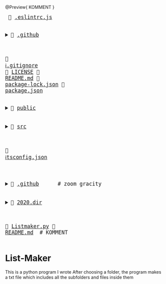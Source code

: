
@Preview{ KOMMENT }

<big><pre>
📜 <a href="./.eslintrc.js">.eslintrc.js</a> 
<details><summary>📂 <a href="./.github">.github</a> 
</summary><blockquote>📄 <a href="./.github/FUNDING.yml">FUNDING.yml</a> </blockquote></details>

📜 <a href="https://git-scm.com/docs/gitignore">ℹ️</a><a href="./.gitignore">.gitignore</a> 
📄 <a href="./LICENSE">LICENSE</a> 
📄 <a href="./README.md">README.md</a> 
📄 <a href="./package-lock.json">package-lock.json</a> 
📄 <a href="./package.json">package.json</a> 
<details><summary>📂 <a href="./public">public</a> 
</summary><blockquote>📄 <a href="./public/favicon.ico">favicon.ico</a> 
📄 <a href="./public/index.html">index.html</a> </blockquote></details>

<details><summary>📂 <a href="./src">src</a> 
</summary><blockquote>📄 <a href="./src/App.tsx">App.tsx</a> 
<details><summary>📂 <a href="./src/components">components</a> 
</summary><blockquote>📄 <a href="./src/components/BadgesSection.tsx">BadgesSection.tsx</a> 
📄 <a href="./src/components/CommentSection.tsx">CommentSection.tsx</a> 
📄 <a href="./src/components/MarkdownDisplay.tsx">MarkdownDisplay.tsx</a> 
📄 <a href="./src/components/MarkdownDisplayLine.tsx">MarkdownDisplayLine.tsx</a> 
📄 <a href="./src/components/URLBox.tsx">URLBox.tsx</a> 
<details><summary>📂 <a href="./src/components/reusable">reusable</a> 
</summary><blockquote>📄 <a href="./src/components/reusable/Card.tsx">Card.tsx</a> 
📄 <a href="./src/components/reusable/CenteredCol.tsx">CenteredCol.tsx</a> 
📄 <a href="./src/components/reusable/CustomButton.tsx">CustomButton.tsx</a> 
📄 <a href="./src/components/reusable/CustomSecondaryButton.tsx">CustomSecondaryButton.tsx</a> 
📄 <a href="./src/components/reusable/Input.tsx">Input.tsx</a> 
📄 <a href="./src/components/reusable/TextArea.tsx">TextArea.tsx</a> </blockquote></details></blockquote></details>

<details><summary>📂 <a href="./src/images">images</a> 
</summary><blockquote>📄 <a href="./src/images/Demo.gif">Demo.gif</a> </blockquote></details>

📄 <a href="./src/index.css">index.css</a> 
📄 <a href="./src/index.tsx">index.tsx</a> 
📄 <a href="./src/react-app-env.d.ts">react-app-env.d.ts</a> 
<details><summary>📂 <a href="./src/tree">tree</a> 
</summary><blockquote>📄 <a href="./src/tree/constants.ts">constants.ts</a> 
📄 <a href="./src/tree/index.ts">index.ts</a> 
📄 <a href="./src/tree/languageWebsites.ts">languageWebsites.ts</a> 
📄 <a href="./src/tree/types.ts">types.ts</a> </blockquote></details>

<details><summary>📂 <a href="./src/utils">utils</a> 
</summary><blockquote>📄 <a href="./src/utils/Switch.tsx">Switch.tsx</a> 
<details><summary>📂 <a href="./src/utils/createNpmFormatting">createNpmFormatting</a> 
</summary><blockquote>📄 <a href="./src/utils/createNpmFormatting/createNpmFormatting.ts">createNpmFormatting.ts</a> 
📄 <a href="./src/utils/createNpmFormatting/createNpmFormattingTest.ts">createNpmFormattingTest.ts</a> </blockquote></details>

📄 <a href="./src/utils/deepCopyFunction.ts">deepCopyFunction.ts</a> 
<details><summary>📂 <a href="./src/utils/deleteFileFromPath">deleteFileFromPath</a> 
</summary><blockquote>📄 <a href="./src/utils/deleteFileFromPath/deleteFileFromPath.ts">deleteFileFromPath.ts</a> 
📄 <a href="./src/utils/deleteFileFromPath/deleteFileFromPathTest.ts">deleteFileFromPathTest.ts</a> </blockquote></details>

📄 <a href="./src/utils/extractString.ts">extractString.ts</a> 
📄 <a href="./src/utils/filterChange.ts">filterChange.ts</a> 
<details><summary>📂 <a href="./src/utils/formatLanguages">formatLanguages</a> 
</summary><blockquote>📄 <a href="./src/utils/formatLanguages/formatLanguages.ts">formatLanguages.ts</a> 
📄 <a href="./src/utils/formatLanguages/formatLanguagesTest.ts">formatLanguagesTest.ts</a> </blockquote></details>

📄 <a href="./src/utils/generateCoreTest.ts">generateCoreTest.ts</a> 
<details><summary>📂 <a href="./src/utils/generateMarkDownTree">generateMarkDownTree</a> 
</summary><blockquote>📄 <a href="./src/utils/generateMarkDownTree/generateMarkDownTree.ts">generateMarkDownTree.ts</a> 
📄 <a href="./src/utils/generateMarkDownTree/generateMarkDownTreeTest.ts">generateMarkDownTreeTest.ts</a> </blockquote></details>

<details><summary>📂 <a href="./src/utils/getAutoGeneratedCommentForPath">getAutoGeneratedCommentForPath</a> 
</summary><blockquote>📄 <a href="./src/utils/getAutoGeneratedCommentForPath/getAutoGeneratedCommentForPath.ts">getAutoGeneratedCommentForPath.ts</a> 
📄 <a href="./src/utils/getAutoGeneratedCommentForPath/getAutoGeneratedCommentForPathtest.ts">getAutoGeneratedCommentForPathtest.ts</a> </blockquote></details>

📄 <a href="./src/utils/getBuiltinComment.ts">getBuiltinComment.ts</a>           <span> # ";
const END_OF_FILE_COMMENT_PATTERN =</span>
<details><summary>📂 <a href="./src/utils/getCopyToClipboardContents">getCopyToClipboardContents</a> 
</summary><blockquote>📄 <a href="./src/utils/getCopyToClipboardContents/getCopyToClipboardContents.ts">getCopyToClipboardContents.ts</a> 
📄 <a href="./src/utils/getCopyToClipboardContents/getCopyToClipboardContentsTest.ts">getCopyToClipboardContentsTest.ts</a> </blockquote></details>

📄 <a href="./src/utils/getCoreFromTree.ts">getCoreFromTree.ts</a> 
<details><summary>📂 <a href="./src/utils/getFileIconFromFileType">getFileIconFromFileType</a> 
</summary><blockquote>📄 <a href="./src/utils/getFileIconFromFileType/getFileIconFromFileType.ts">getFileIconFromFileType.ts</a> 
📄 <a href="./src/utils/getFileIconFromFileType/getFileIconFromFileTypeTest.ts">getFileIconFromFileTypeTest.ts</a> </blockquote></details>

<details><summary>📂 <a href="./src/utils/getFileTypeFromPath">getFileTypeFromPath</a> 
</summary><blockquote>📄 <a href="./src/utils/getFileTypeFromPath/getFileTypeFromPath.ts">getFileTypeFromPath.ts</a> 
📄 <a href="./src/utils/getFileTypeFromPath/getFileTypeFromPathTest.ts">getFileTypeFromPathTest.ts</a> </blockquote></details>

<details><summary>📂 <a href="./src/utils/getHyperLinkFromPath">getHyperLinkFromPath</a> 
</summary><blockquote>📄 <a href="./src/utils/getHyperLinkFromPath/getHyperLinkFromPath.ts">getHyperLinkFromPath.ts</a> 
📄 <a href="./src/utils/getHyperLinkFromPath/getHyperLinkFromPathtest.ts">getHyperLinkFromPathtest.ts</a> </blockquote></details>

<details><summary>📂 <a href="./src/utils/getLargestFileNameLengthInPath">getLargestFileNameLengthInPath</a> 
</summary><blockquote>📄 <a href="./src/utils/getLargestFileNameLengthInPath/getLargestFileNameLengthInLevel.ts">getLargestFileNameLengthInLevel.ts</a> 
📄 <a href="./src/utils/getLargestFileNameLengthInPath/getLargestFileNameLengthInLevelTest.ts">getLargestFileNameLengthInLevelTest.ts</a> </blockquote></details>

<details><summary>📂 <a href="./src/utils/getOwnerAndRepoFromUrl">getOwnerAndRepoFromUrl</a> 
</summary><blockquote>📄 <a href="./src/utils/getOwnerAndRepoFromUrl/getOwnerAndRepoFromUrl.ts">getOwnerAndRepoFromUrl.ts</a> 
📄 <a href="./src/utils/getOwnerAndRepoFromUrl/getOwnerAndRepoFromUrlTest.ts">getOwnerAndRepoFromUrlTest.ts</a> </blockquote></details>

📄 <a href="./src/utils/getPreviousTree.ts">getPreviousTree.ts</a> 
📄 <a href="./src/utils/getWebsiteForLanguage.ts">getWebsiteForLanguage.ts</a> 
<details><summary>📂 <a href="./src/utils/repoToBadge">repoToBadge</a> 
</summary><blockquote>📄 <a href="./src/utils/repoToBadge/repoToBadge.ts">repoToBadge.ts</a> 
📄 <a href="./src/utils/repoToBadge/repoToBadgeTest.ts">repoToBadgeTest.ts</a> </blockquote></details>

<details><summary>📂 <a href="./src/utils/selectFoldersOnly">selectFoldersOnly</a> 
</summary><blockquote>📄 <a href="./src/utils/selectFoldersOnly/selectFoldersOnly.ts">selectFoldersOnly.ts</a> 
📄 <a href="./src/utils/selectFoldersOnly/selectFoldersOnlyTest.ts">selectFoldersOnlyTest.ts</a> </blockquote></details>

<details><summary>📂 <a href="./src/utils/selectRootCores">selectRootCores</a> 
</summary><blockquote>📄 <a href="./src/utils/selectRootCores/SelectRootCoresTest.ts">SelectRootCoresTest.ts</a> 
📄 <a href="./src/utils/selectRootCores/selectRootCores.ts">selectRootCores.ts</a> </blockquote></details>

<details><summary>📂 <a href="./src/utils/setCommentForPath">setCommentForPath</a> 
</summary><blockquote>📄 <a href="./src/utils/setCommentForPath/setCommentForPath.ts">setCommentForPath.ts</a> 
📄 <a href="./src/utils/setCommentForPath/setCommentForPathtest.ts">setCommentForPathtest.ts</a> </blockquote></details>

📄 <a href="./src/utils/tagWrap.ts">tagWrap.ts</a> 
<details><summary>📂 <a href="./src/utils/undoDeletions">undoDeletions</a> 
</summary><blockquote>📄 <a href="./src/utils/undoDeletions/undoDeletions.ts">undoDeletions.ts</a> 
📄 <a href="./src/utils/undoDeletions/undoDeletionsTest.ts">undoDeletionsTest.ts</a> </blockquote></details></blockquote></details></blockquote></details>

📄 <a href="https://www.typescriptlang.org/">ℹ️</a><a href="./tsconfig.json">tsconfig.json</a> 
</pre></big>

<big><pre>
<details><summary>📂 <a href="./.github">.github</a>      <span># zoom gracity</span>
</summary><blockquote><details><summary>📂 <a href="./.github/workflows">workflows</a> 
</summary><blockquote>📄 <a href="./.github/workflows/pythonpackage.yml">pythonpackage.yml</a> </blockquote></details></blockquote></details>

<details><summary>📂 <a href="./2020.dir">2020.dir</a> 
</summary><blockquote>📄 <a href="./2020.dir/abc.txt">abc.txt</a> </blockquote></details>

📄 <a href="./Listmaker.py">Listmaker.py</a> 
📄 <a href="./README.md">README.md</a>    <span> # KOMMENT</span>
</pre></big>
# List-Maker

This is a python program I wrote
After choosing a folder, the program makes a txt file which includes all the subfolders and files inside them

